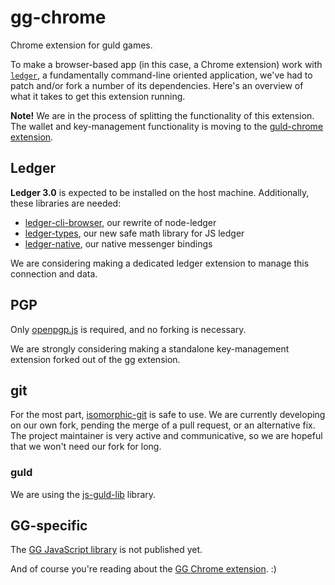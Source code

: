 # gg-chrome

Chrome extension for guld games.

To make a browser-based app (in this case, a Chrome extension) work with [`ledger`](http://ledger-cli.org/), a fundamentally command-line oriented application, we've had to patch and/or fork a number of its dependencies. Here's an overview of what it takes to get this extension running.

**Note!** We are in the process of splitting the functionality of this extension. The wallet and key-management functionality is moving to the [guld-chrome extension](https://github.com/guldcoin/guld-chrome).

## Ledger

**Ledger 3.0** is expected to be installed on the host machine. Additionally, these libraries are needed:

* [ledger-cli-browser](https://github.com/isysd/ledger-cli-browser), our rewrite of node-ledger
* [ledger-types](https://github.com/isysd/ledger-types), our new safe math library for JS ledger
* [ledger-native](https://github.com/guldcoin/ledger-native), our native messenger bindings

We are considering making a dedicated ledger extension to manage this connection and data.

## PGP

Only [openpgp.js](https://github.com/openpgpjs/openpgpjs) is required, and no forking is necessary.

We are strongly considering making a standalone key-management extension forked out of the gg extension.

## git

For the most part, [isomorphic-git](https://github.com/isomorphic-git/isomorphic-git) is safe to use. We are currently developing on our own fork, pending the merge of a pull request, or an alternative fix. The project maintainer is very active and communicative, so we are hopeful that we won't need our fork for long.

### guld

We are using the [js-guld-lib](https://github.com/guldcoin/js-guld-lib) library.

## GG-specific

The [GG JavaScript library](https://github.com/guld-games/js-gg-lib) is not published yet.

And of course you're reading about the [GG Chrome extension](https://github.com/guld-games/gg-chrome). :)
